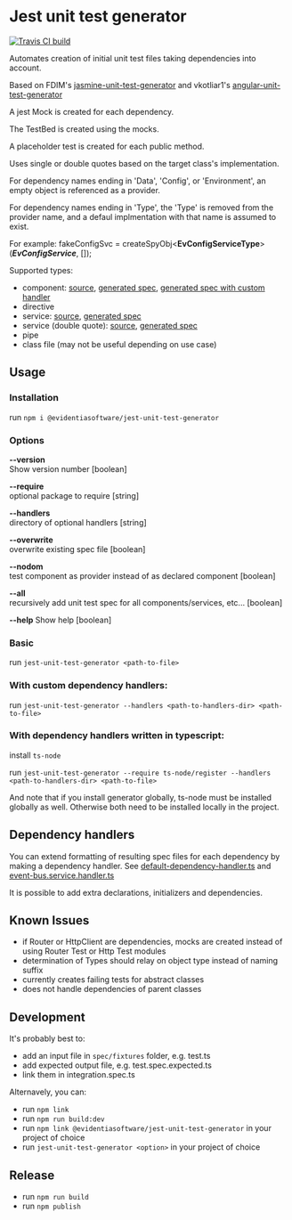 # Jest unit test generator

[![Travis CI build](https://travis-ci.org/fdim/jest-unit-test-generator.svg)](https://travis-ci.org/fdim/jest-unit-test-generator)

Automates creation of initial unit test files taking dependencies into account. 

Based on FDIM's [jasmine-unit-test-generator](https://www.npmjs.com/package/jasmine-unit-test-generator)
and  vkotliar1's [angular-unit-test-generator](https://www.npmjs.com/package/angular-unit-test-generator)

A jest Mock is created for each dependency.

The TestBed is created using the mocks.

A placeholder test is created for each public method.

Uses single or double quotes based on the target class's implementation.

For dependency names ending in 'Data', 'Config', or 'Environment', an empty object is referenced as a provider.

For dependency names ending in 'Type', the 'Type' is removed from the provider name, and a defaul implmentation with that name is assumed to exist.

For example:
fakeConfigSvc = createSpyObj<**EvConfigServiceType**>(***EvConfigService***, []);

Supported types:

* component: [source](spec/fixtures/components/login-form.component.ts), [generated spec](spec/fixtures/components/login-form.component.spec.expected.ts), [generated spec with custom handler](spec/fixtures/components/login-form.component.spec.expected.with-handlers.ts)
* directive
* service: [source](spec/fixtures/auth.service.ts), [generated spec](spec/fixtures/auth.service.spec.expected.ts)
* service (double quote): [source](spec/fixtures/auth.service.with-double-quote.ts), [generated spec](spec/fixtures/auth.service.with-double-quote.spec.expected.ts)
* pipe
* class file (may not be useful depending on use case)

## Usage

### Installation

run `npm i @evidentiasoftware/jest-unit-test-generator`

### Options

**--version**    
Show version number                                         [boolean]

**--require**    
optional package to require                                 [string]

**--handlers**   
directory of optional handlers                              [string]

**--overwrite**  
overwrite existing spec file                                [boolean]

**--nodom**      
test component as provider instead of as declared component [boolean]

**--all**      
recursively add unit test spec for all components/services, etc... [boolean]

**--help**
Show help                                                   [boolean]

### Basic

run `jest-unit-test-generator <path-to-file>`

### With custom dependency handlers:

run `jest-unit-test-generator --handlers <path-to-handlers-dir> <path-to-file>`

### With dependency handlers written in typescript:

install `ts-node` 

run `jest-unit-test-generator --require ts-node/register --handlers <path-to-handlers-dir> <path-to-file>`

And note that if you install generator globally, ts-node must be installed globally as well. Otherwise both need to be installed locally in the project.

## Dependency handlers

You can extend formatting of resulting spec files for each dependency by making a dependency handler. See [default-dependency-handler.ts](./src/default-dependency-handler.ts) and [event-bus.service.handler.ts](./spec/fixtures/dependency-handlers/event-bus.service.handler.ts)

It is possible to add extra declarations, initializers and dependencies.

## Known Issues

* if Router or HttpClient are dependencies, mocks are created instead of using Router Test or Http Test modules
* determination of Types should relay on object type instead of naming suffix
* currently creates failing tests for abstract classes
* does not handle dependencies of parent classes

## Development

It's probably best to:

* add an input file in `spec/fixtures` folder, e.g. test.ts
* add expected output file, e.g. test.spec.expected.ts
* link them in integration.spec.ts

Alternavely, you can:

* run `npm link`
* run `npm run build:dev`
* run `npm link @evidentiasoftware/jest-unit-test-generator` in your project of choice
* run `jest-unit-test-generator <option>` in your project of choice

## Release

* run `npm run build`
* run `npm publish`
